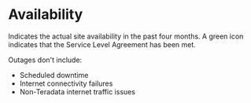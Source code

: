 # Availability

Indicates the actual site availability in the past four months. A green icon indicates that the Service Level Agreement has been met.

Outages don't include:

- Scheduled downtime
- Internet connectivity failures
- Non-Teradata internet traffic issues


